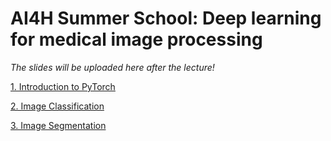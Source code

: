 # AI4H Summer School: Deep learning for medical image processing

*The slides will be uploaded here after the lecture!*


[1. Introduction to PyTorch](https://colab.research.google.com/drive/1FrkJd_iEdvDl84aIiaBPbjvSzvapcdQp?usp=sharing)

[2. Image Classification](https://colab.research.google.com/drive/1SRXmUZyjoMrj-N0OgYMvQ7q8bmIlerMf?usp=sharing)

[3. Image Segmentation](https://colab.research.google.com/drive/1ww3ProwaVdjusjNu17wuT1VxY0NhBewk?usp=sharing)
